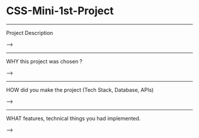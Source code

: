 # CSS-Mini-1st-Project


--------------------------------------------------------------------------------------------------------------
Project Description

-->





---------------------------------------------------------  ---------------------------------------------------
WHY this project was chosen ?

-->



-------------------------------------------------  ------------------------------------------------------------
HOW did you make the project (Tech Stack, Database, APIs)

-->



--------------------------------------------------- ------------------------------------------------------------
WHAT features, technical things you had implemented.

-->
